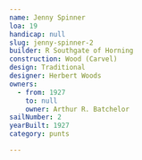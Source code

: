```yaml
---
name: Jenny Spinner
loa: 19
handicap: null
slug: jenny-spinner-2
builder: R Southgate of Horning
construction: Wood (Carvel)
design: Traditional
designer: Herbert Woods
owners:
  - from: 1927
    to: null
    owner: Arthur R. Batchelor
sailNumber: 2
yearBuilt: 1927
category: punts

---
```


